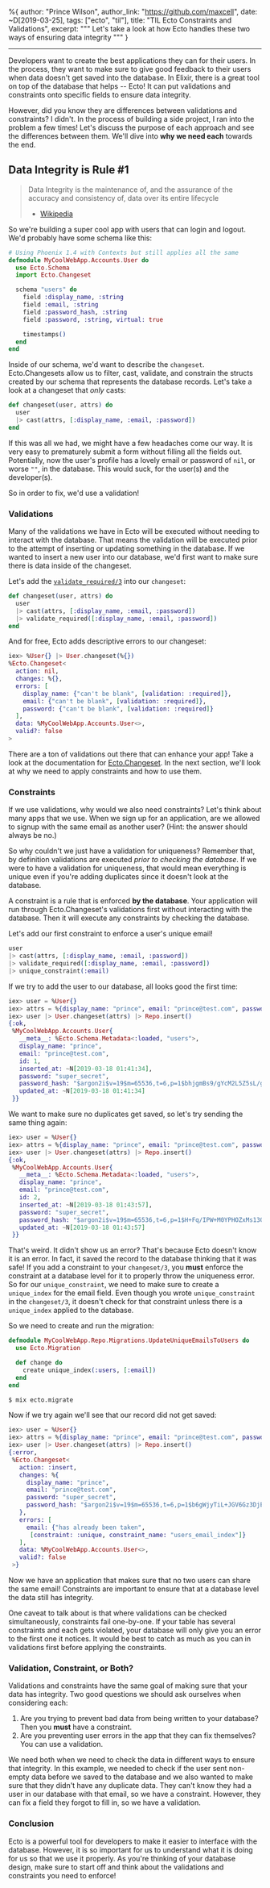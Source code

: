 %{
  author: "Prince Wilson",
  author_link: "https://github.com/maxcell",
  date: ~D[2019-03-25],
  tags: ["ecto", "til"],
  title: "TIL Ecto Constraints and Validations",
  excerpt: """
  Let's take a look at how Ecto handles these two ways of ensuring data integrity
  """
}

---

Developers want to create the best applications they can for their users. In the process, they want to make sure to give good feedback to their users when data doesn't get saved into the database. In Elixir, there is a great tool on top of the database that helps -- Ecto! It can put validations and constraints onto specific fields to ensure data integrity.

However, did you know they are differences between validations and constraints? I didn't. In the process of building a side project, I ran into the problem a few times! Let's discuss the purpose of each approach and see the differences between them. We'll dive into **why we need each** towards the end.

## Data Integrity is Rule #1

> Data Integrity is the maintenance of, and the assurance of the accuracy and consistency of, data over its entire lifecycle
> - [Wikipedia](https://en.wikipedia.org/wiki/Data_integrity)

So we're building a super cool app with users that can login and logout. We'd probably have some schema like this:

```elixir
# Using Phoenix 1.4 with Contexts but still applies all the same
defmodule MyCoolWebApp.Accounts.User do
  use Ecto.Schema
  import Ecto.Changeset

  schema "users" do
    field :display_name, :string
    field :email, :string
    field :password_hash, :string
    field :password, :string, virtual: true

    timestamps()
  end
end
```

Inside of our schema, we'd want to describe the `changeset`. Ecto.Changesets allow us to filter, cast, validate, and constrain the structs created by our schema that represents the database records. Let's take a look at a changeset that _only_ casts:

```elixir
def changeset(user, attrs) do
  user
  |> cast(attrs, [:display_name, :email, :password])
end
```

If this was all we had, we might have a few headaches come our way. It is very easy to prematurely submit a form without filling all the fields out. Potentially, now the user's profile has a lovely email or password of `nil`, or worse `""`, in the database. This would suck, for the user(s) and the developer(s).

So in order to fix, we'd use a validation!

### Validations

Many of the validations we have in Ecto will be executed without needing to interact with the database. That means the validation will be executed prior to the attempt of inserting or updating something in the database. If we wanted to insert a new user into our database, we'd first want to make sure there is data inside of the changeset.

Let's add the [`validate_required/3`](https://hexdocs.pm/ecto/Ecto.Changeset.html#validate_required/3) into our `changeset`:

```elixir
def changeset(user, attrs) do
  user
  |> cast(attrs, [:display_name, :email, :password])
  |> validate_required([:display_name, :email, :password])
end
```

And for free, Ecto adds descriptive errors to our changeset:

```elixir
iex> %User{} |> User.changeset(%{})
%Ecto.Changeset<
  action: nil,
  changes: %{},
  errors: [
    display_name: {"can't be blank", [validation: :required]},
    email: {"can't be blank", [validation: :required]},
    password: {"can't be blank", [validation: :required]}
  ],
  data: %MyCoolWebApp.Accounts.User<>,
  valid?: false
>
```

There are a ton of validations out there that can enhance your app! Take a look at the documentation for [Ecto.Changeset](https://hexdocs.pm/ecto/Ecto.Changeset.html#summary). In the next section, we'll look at why we need to apply constraints and how to use them.

### Constraints

If we use validations, why would we also need constraints? Let's think about many apps that we use. When we sign up for an application, are we allowed to signup with the same email as another user? (Hint: the answer should always be no.)

So why couldn't we just have a validation for uniqueness? Remember that, by definition validations are executed _prior to checking the database_. If we were to have a validation for uniqueness, that would mean everything is unique even if you're adding duplicates since it doesn't look at the database.

A constraint is a rule that is enforced **by the database**. Your application will run through Ecto.Changeset's validations first without interacting with the database. Then it will execute any constraints by checking the database.

Let's add our first constraint to enforce a user's unique email!

```elixir
user
|> cast(attrs, [:display_name, :email, :password])
|> validate_required([:display_name, :email, :password])
|> unique_constraint(:email)
```

If we try to add the user to our database, all looks good the first time:

```elixir
iex> user = %User{}
iex> attrs = %{display_name: "prince", email: "prince@test.com", password: "super_secret"}
iex> user |> User.changeset(attrs) |> Repo.insert()
{:ok,
 %MyCoolWebApp.Accounts.User{
   __meta__: %Ecto.Schema.Metadata<:loaded, "users">,
   display_name: "prince",
   email: "prince@test.com",
   id: 1,
   inserted_at: ~N[2019-03-18 01:41:34],
   password: "super_secret",
   password_hash: "$argon2i$v=19$m=65536,t=6,p=1$bhjgmBs9/gYcM2L5Z5sL/g$Z+4D7NIaauU+jwhdYRY4hz0adUdhjAJK6CwYk1AOJdE",
   updated_at: ~N[2019-03-18 01:41:34]
 }}
```

We want to make sure no duplicates get saved, so let's try sending the same thing again:

```elixir
iex> user = %User{}
iex> attrs = %{display_name: "prince", email: "prince@test.com", password: "super_secret"}
iex> user |> User.changeset(attrs) |> Repo.insert()
{:ok,
 %MyCoolWebApp.Accounts.User{
   __meta__: %Ecto.Schema.Metadata<:loaded, "users">,
   display_name: "prince",
   email: "prince@test.com",
   id: 2,
   inserted_at: ~N[2019-03-18 01:43:57],
   password: "super_secret",
   password_hash: "$argon2i$v=19$m=65536,t=6,p=1$H+Fq/IPW+M0YPHOZxMs13Q$ne+jDkwfcOigT8TKDIBYJjVwNdaNkzF/hc7YcRXRItY",
   updated_at: ~N[2019-03-18 01:43:57]
 }}
```

That's weird. It didn't show us an error? That's because Ecto doesn't know it is an error. In fact,
it saved the record to the database thinking that it was safe! If you add a constraint to your `changeset/3`, you **must** enforce the constraint at a database level for it to properly throw the uniqueness error. So for our `unique_constraint`, we need to make sure to create a `unique_index` for the email field. Even though you wrote `unique_constraint` in the `changeset/3`, it doesn't check for that constraint unless there is a `unique_index` applied to the database.

So we need to create and run the migration:

```elixir
defmodule MyCoolWebApp.Repo.Migrations.UpdateUniqueEmailsToUsers do
  use Ecto.Migration

  def change do
    create unique_index(:users, [:email])
  end
end
```

```bash
$ mix ecto.migrate
```

Now if we try again we'll see that our record did not get saved:

```elixir
iex> user = %User{}
iex> attrs = %{display_name: "prince", email: "prince@test.com", password: "super_secret"}
iex> user |> User.changeset(attrs) |> Repo.insert()
{:error,
 %Ecto.Changeset<
   action: :insert,
   changes: %{
     display_name: "prince",
     email: "prince@test.com",
     password: "super_secret",
     password_hash: "$argon2i$v=19$m=65536,t=6,p=1$b6gWjyTiL+JGV6Gz3DjE6A$5m67mfrU/y9YV7adpJ5GXb4+Uh7ley1H3Dz88gCJ4K8"
   },
   errors: [
     email: {"has already been taken",
      [constraint: :unique, constraint_name: "users_email_index"]}
   ],
   data: %MyCoolWebApp.Accounts.User<>,
   valid?: false
 >}
```

Now we have an application that makes sure that no two users can share the same email! Constraints are important to ensure that at a database level the data still has integrity.

One caveat to talk about is that where validations can be checked simultaneously, constraints fail one-by-one. If your table has several constraints and each gets violated, your database will only give you an error to the first one it notices. It would be best to catch as much as you can in validations first before applying the constraints.

### Validation, Constraint, or Both?

Validations and constraints have the same goal of making sure that your data has integrity. Two good questions we should ask ourselves when considering each:

1. Are you trying to prevent bad data from being written to your database? Then you **must** have a constraint.
2. Are you preventing user errors in the app that they can fix themselves? You can use a validation.

We need both when we need to check the data in different ways to ensure that integrity. In this example, we needed to check if the user sent non-empty data before we saved to the database and we also wanted to make sure that they didn't have any duplicate data. They can't know they had a user in our database with that email, so we have a constraint. However, they can fix a field they forgot to fill in, so we have a validation.

### Conclusion

Ecto is a powerful tool for developers to make it easier to interface with the database. However, it is so important for us to understand what it is doing for us so that we use it properly. As you're thinking of your database design, make sure to start off and think about the validations and constraints you need to enforce!
